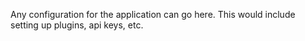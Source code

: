 Any configuration for the application can go here. This would include setting up plugins, api keys, etc.
